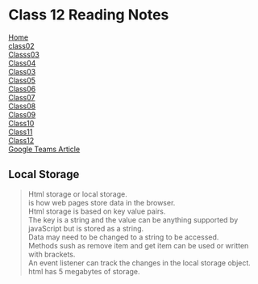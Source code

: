 # **Class 12 Reading Notes**

[Home](README.md)  
[class02](Class02.md)  
[Classs03](Class03.md)  
[Class04](Class04.md)  
[Class03](Class03.md)  
[Class05](Class05.md)  
[Class06](Class06.md)  
[Class07](Class07.md)  
[Class08](Class08.md)  
[Class09](Class09.md)  
[Class10](class10.md)  
[Class11](Class11.md)  
[Class12](Class12.md)  
[Google Teams Article](googleteams.md)  

## Local Storage

> Html storage or local storage.  
 is how web pages store data in the browser.  
 > Html storage is based on key value pairs.  
 > The key is a string and the value can be anything supported by javaScript but is stored as a string.  
 > Data may need to be changed to a string to be accessed.  
 > Methods sush as remove item and get item can be used or written with brackets.  
 > An event listener can track the changes in the local storage object.  
> html has 5 megabytes of storage.  
